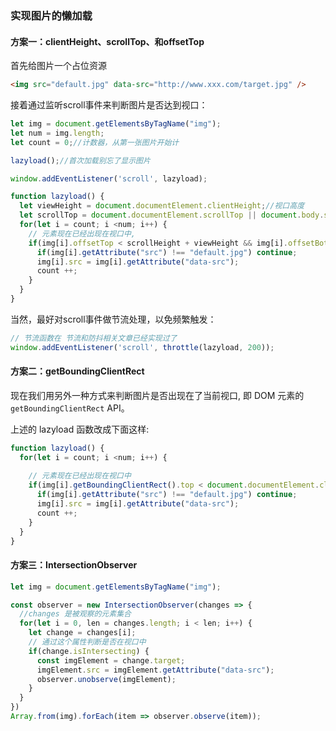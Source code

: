 ### 实现图片的懒加载

#### 方案一：clientHeight、scrollTop、和offsetTop

首先给图片一个占位资源

```HTML
<img src="default.jpg" data-src="http://www.xxx.com/target.jpg" />
```

接着通过监听scroll事件来判断图片是否达到视口：

```JavaScript
let img = document.getElementsByTagName("img");
let num = img.length;
let count = 0;//计数器，从第一张图片开始计

lazyload();//首次加载别忘了显示图片

window.addEventListener('scroll', lazyload);

function lazyload() {
  let viewHeight = document.documentElement.clientHeight;//视口高度
  let scrollTop = document.documentElement.scrollTop || document.body.scrollTop;//滚动条卷去的高度
  for(let i = count; i <num; i++) {
    // 元素现在已经出现在视口中,
    if(img[i].offsetTop < scrollHeight + viewHeight && img[i].offsetBottom > scrollHeight) {
      if(img[i].getAttribute("src") !== "default.jpg") continue;
      img[i].src = img[i].getAttribute("data-src");
      count ++;
    }
  }
}

```

当然，最好对scroll事件做节流处理，以免频繁触发：

```JavaScript
// 节流函数在 节流和防抖相关文章已经实现过了
window.addEventListener('scroll', throttle(lazyload, 200));
```



#### 方案二：getBoundingClientRect

现在我们用另外一种方式来判断图片是否出现在了当前视口, 即 DOM 元素的 `getBoundingClientRect` API。

上述的 lazyload 函数改成下面这样:

```JavaScript
function lazyload() {
  for(let i = count; i <num; i++) {
      
    // 元素现在已经出现在视口中
    if(img[i].getBoundingClientRect().top < document.documentElement.clientHeight && img[i].getBoundingClientRect().bottom > 0) {
      if(img[i].getAttribute("src") !== "default.jpg") continue;
      img[i].src = img[i].getAttribute("data-src");
      count ++;
    }
  }
}

```



#### 方案三：IntersectionObserver

```JavaScript
let img = document.getElementsByTagName("img");

const observer = new IntersectionObserver(changes => {
  //changes 是被观察的元素集合
  for(let i = 0, len = changes.length; i < len; i++) {
    let change = changes[i];
    // 通过这个属性判断是否在视口中
    if(change.isIntersecting) {
      const imgElement = change.target;
      imgElement.src = imgElement.getAttribute("data-src");
      observer.unobserve(imgElement);
    }
  }
})
Array.from(img).forEach(item => observer.observe(item));

```

